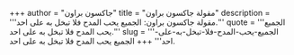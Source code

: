 +++
author = "جاكسون براون"
title = "مقولة جاكسون براون"
description = '''مقولة جاكسون براون: الجميع يحب المدح فلا تبخل به على احد.'''
quote = '''الجميع يحب المدح فلا تبخل به على احد.'''
slug = '''الجميع-يحب-المدح-فلا-تبخل-به-على-احد'''
+++
الجميع يحب المدح فلا تبخل به على احد.
